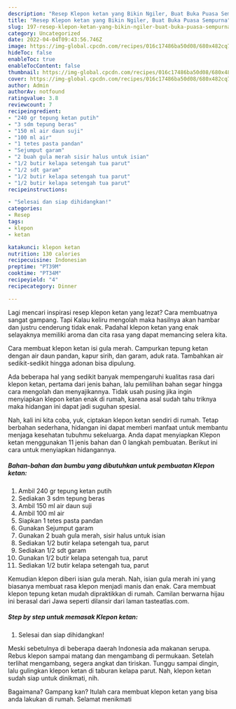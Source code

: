 ```yaml
---
description: "Resep Klepon ketan yang Bikin Ngiler, Buat Buka Puasa Sempurna"
title: "Resep Klepon ketan yang Bikin Ngiler, Buat Buka Puasa Sempurna"
slug: 197-resep-klepon-ketan-yang-bikin-ngiler-buat-buka-puasa-sempurna
category: Uncategorized
date: 2022-04-04T09:43:56.746Z
image: https://img-global.cpcdn.com/recipes/016c17486ba50d08/680x482cq70/klepon-ketan-foto-resep-utama.jpg
hideToc: false
enableToc: true
enableTocContent: false
thumbnail: https://img-global.cpcdn.com/recipes/016c17486ba50d08/680x482cq70/klepon-ketan-foto-resep-utama.jpg
cover: https://img-global.cpcdn.com/recipes/016c17486ba50d08/680x482cq70/klepon-ketan-foto-resep-utama.jpg
author: Admin
authorAv: notfound
ratingvalue: 3.8
reviewcount: 7
recipeingredient:
- "240 gr tepung ketan putih"
- "3 sdm tepung beras"
- "150 ml air daun suji"
- "100 ml air"
- "1 tetes pasta pandan"
- "Sejumput garam"
- "2 buah gula merah sisir halus untuk isian"
- "1/2 butir kelapa setengah tua parut"
- "1/2 sdt garam"
- "1/2 butir kelapa setengah tua parut"
- "1/2 butir kelapa setengah tua parut"
recipeinstructions:

- "Selesai dan siap dihidangkan!"
categories:
- Resep
tags:
- klepon
- ketan

katakunci: klepon ketan 
nutrition: 130 calories
recipecuisine: Indonesian
preptime: "PT39M"
cooktime: "PT34M"
recipeyield: "4"
recipecategory: Dinner

---
```



Lagi mencari inspirasi resep klepon ketan yang lezat? Cara membuatnya sangat gampang. Tapi Kalau keliru mengolah maka hasilnya akan hambar dan justru cenderung tidak enak. Padahal klepon ketan yang enak selayaknya memiliki aroma dan cita rasa yang dapat memancing selera kita.


Cara membuat klepon ketan isi gula merah. Campurkan tepung ketan dengan air daun pandan, kapur sirih, dan garam, aduk rata. Tambahkan air sedikit-sedikit hingga adonan bisa dipulung.

Ada beberapa hal yang sedikit banyak mempengaruhi kualitas rasa dari klepon ketan, pertama dari jenis bahan, lalu pemilihan bahan segar hingga cara mengolah dan menyajikannya. Tidak usah pusing jika ingin menyiapkan klepon ketan enak di rumah, karena asal sudah tahu triknya maka hidangan ini dapat jadi suguhan spesial.


Nah, kali ini kita coba, yuk, ciptakan klepon ketan sendiri di rumah. Tetap berbahan sederhana, hidangan ini dapat memberi manfaat untuk membantu menjaga kesehatan tubuhmu sekeluarga. Anda dapat menyiapkan Klepon ketan menggunakan 11 jenis bahan dan 0 langkah pembuatan. Berikut ini cara untuk menyiapkan hidangannya.

<!--inarticleads1-->

##### Bahan-bahan dan bumbu yang dibutuhkan untuk pembuatan Klepon ketan:

1. Ambil 240 gr tepung ketan putih
1. Sediakan 3 sdm tepung beras
1. Ambil 150 ml air daun suji
1. Ambil 100 ml air
1. Siapkan 1 tetes pasta pandan
1. Gunakan Sejumput garam
1. Gunakan 2 buah gula merah, sisir halus untuk isian
1. Sediakan 1/2 butir kelapa setengah tua, parut
1. Sediakan 1/2 sdt garam
1. Gunakan 1/2 butir kelapa setengah tua, parut
1. Sediakan 1/2 butir kelapa setengah tua, parut


Kemudian klepon diberi isian gula merah. Nah, isian gula merah ini yang biasanya membuat rasa klepon menjadi manis dan enak. Cara membuat klepon tepung ketan mudah dipraktikkan di rumah. Camilan berwarna hijau ini berasal dari Jawa seperti dilansir dari laman tasteatlas.com. 

<!--inarticleads2-->

##### Step by step untuk memasak Klepon ketan:


1. Selesai dan siap dihidangkan!

Meski sebetulnya di beberapa daerah Indonesia ada makanan serupa. Rebus klepon sampai matang dan mengambang di permukaan. Setelah terlihat mengambang, segera angkat dan tiriskan. Tunggu sampai dingin, lalu gulingkan klepon ketan di taburan kelapa parut. Nah, klepon ketan sudah siap untuk dinikmati, nih. 

Bagaimana? Gampang kan? Itulah cara membuat klepon ketan yang bisa anda lakukan di rumah. Selamat menikmati
